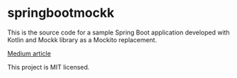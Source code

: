 # springbootmockk

This is the source code for a sample Spring Boot application developed with Kotlin and Mockk library as a Mockito replacement.

[Medium article](https://medium.com/@darych90/kotlin-spring-boot-mockk-6d1c1a6463ac)

This project is MIT licensed.
